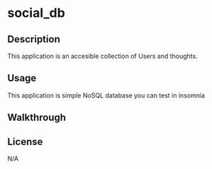 # social_db

## Description

This application is an accesible collection of Users and thoughts.

## Usage

This application is simple NoSQL database you can test in insomnia

## Walkthrough


## License

N/A
